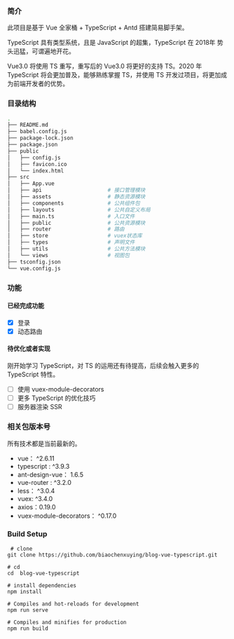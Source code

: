 
### 简介

此项目是基于 Vue 全家桶 + TypeScript + Antd 搭建简易脚手架。

TypeScript 具有类型系统，且是 JavaScript 的超集，TypeScript 在 2018年 势头迅猛，可谓遍地开花。

Vue3.0 将使用 TS 重写，重写后的 Vue3.0 将更好的支持 TS。2020 年 TypeScript 将会更加普及，能够熟练掌握 TS，并使用 TS 开发过项目，将更加成为前端开发者的优势。

### 目录结构
```bash
.  
├── README.md   
├── babel.config.js   
├── package-lock.json   
├── package.json   
├── public  
│   ├── config.js  
│   ├── favicon.ico  
│   └── index.html  
├── src
│   ├── App.vue   
│   ├── api                     # 接口管理模块  
│   ├── assets                  # 静态资源模块  
│   ├── components              # 公共组件包  
│   ├── layouts                 # 公共自定义布局  
│   ├── main.ts                 # 入口文件  
│   ├── public                  # 公共资源模块  
│   ├── router                  # 路由   
│   ├── store                   # vuex状态库  
│   ├── types                   # 声明文件   
│   ├── utils                   # 公共方法模块  
│   └── views                   # 视图包
├── tsconfig.json
└── vue.config.js   
```
  
### 功能

#### 已经完成功能

- [x] 登录  
- [x] 动态路由

#### 待优化或者实现

刚开始学习 TypeScript，对 TS 的运用还有待提高，后续会触入更多的 TypeScript 特性。

- [ ] 使用 vuex-module-decorators
- [ ] 更多 TypeScript 的优化技巧
- [ ] 服务器渲染 SSR

### 相关包版本号

所有技术都是当前最新的。

- vue： ^2.6.11
- typescript : ^3.9.3
- ant-design-vue： 1.6.5
- vue-router : ^3.2.0
- less： ^3.0.4
- vuex: ^3.4.0
- axios：0.19.0
- vuex-module-decorators： ^0.17.0

### Build Setup 

``` 
 # clone
git clone https://github.com/biaochenxuying/blog-vue-typescript.git
```

```
# cd
cd  blog-vue-typescript
```

```
# install dependencies
npm install
```

```
# Compiles and hot-reloads for development
npm run serve
```

```
# Compiles and minifies for production
npm run build
```
